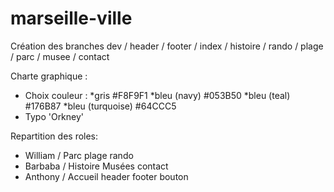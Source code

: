 # marseille-ville

Création des branches dev / header / footer / index / histoire / rando / plage / parc / musee / contact

Charte graphique : 
 - Choix couleur :
        *gris #F8F9F1 
        *bleu (navy) #053B50
        *bleu (teal) #176B87
        *bleu (turquoise) #64CCC5
 - Typo 'Orkney'
 
 Repartition des roles:

 - William / Parc plage rando
 - Barbaba / Histoire Musées contact
 - Anthony / Accueil header footer bouton
